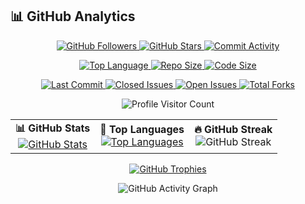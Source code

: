 
## 📊 GitHub Analytics
<p align="center">

  <!-- GitHub Followers -->
  <a href="https://github.com/Mostafa-SAID7" title="GitHub Followers">
    <img src="https://img.shields.io/github/followers/Mostafa-SAID7?style=for-the-badge&logo=github" alt="GitHub Followers" />
  </a>

  <!-- Total Stars across all repos -->
  <a href="https://github.com/Mostafa-SAID7?tab=stars" title="Total Stars">
    <img src="https://img.shields.io/github/stars/Mostafa-SAID7?style=for-the-badge&logo=github" alt="GitHub Stars" />
  </a>

  <!-- Commit Activity for BankAccount-OOP-Encap repo -->
  <a href="https://github.com/Mostafa-SAID7/BankAccount-OOP-Encap/commits" title="Commit Activity - BankAccount-OOP-Encap">
    <img src="https://img.shields.io/github/commit-activity/y/Mostafa-SAID7/BankAccount-OOP-Encap?style=for-the-badge&logo=github" alt="Commit Activity" />
  </a>

</p>

<p align="center">

  <!-- Top Language (BankAccount-OOP-Encap) -->
  <a href="https://github.com/Mostafa-SAID7/BankAccount-OOP-Encap" title="Top Language in BankAccount-OOP-Encap">
    <img src="https://img.shields.io/github/languages/top/Mostafa-SAID7/BankAccount-OOP-Encap?style=for-the-badge&logo=programming" alt="Top Language" />
  </a>

  <!-- Largest Repository Size (BankAccount-OOP-Encap) -->
  <a href="https://github.com/Mostafa-SAID7/BankAccount-OOP-Encap" title="Repository Size">
    <img src="https://img.shields.io/github/repo-size/Mostafa-SAID7/BankAccount-OOP-Encap?style=for-the-badge&logo=github" alt="Repo Size" />
  </a>

  <!-- Code Size of BankAccount-OOP-Encap -->
  <a href="https://github.com/Mostafa-SAID7/BankAccount-OOP-Encap" title="Code Size">
    <img src="https://img.shields.io/github/languages/code-size/Mostafa-SAID7/BankAccount-OOP-Encap?style=for-the-badge&logo=github" alt="Code Size" />
  </a>

</p>

<p align="center">

  <!-- Last Commit BankAccount-OOP-Encap -->
  <a href="https://github.com/Mostafa-SAID7/BankAccount-OOP-Encap/commits/main" title="Last Commit">
    <img src="https://img.shields.io/github/last-commit/Mostafa-SAID7/BankAccount-OOP-Encap?style=for-the-badge&logo=github" alt="Last Commit" />
  </a>

  <!-- Closed Issues BankAccount-OOP-Encap -->
  <a href="https://github.com/Mostafa-SAID7/BankAccount-OOP-Encap/issues?q=is%3Aissue+is%3Aclosed" title="Closed Issues">
    <img src="https://img.shields.io/github/issues-closed/Mostafa-SAID7/BankAccount-OOP-Encap?style=for-the-badge&logo=github" alt="Closed Issues" />
  </a>

  <!-- Open Issues BankAccount-OOP-Encap -->
  <a href="https://github.com/Mostafa-SAID7/BankAccount-OOP-Encap/issues" title="Open Issues">
    <img src="https://img.shields.io/github/issues/Mostafa-SAID7/BankAccount-OOP-Encap?style=for-the-badge&logo=github" alt="Open Issues" />
  </a>

  <!-- Total Forks (manual badge, styled) -->
  <a href="https://github.com/Mostafa-SAID7?tab=repositories" title="Total Forks Across All Repos">
    <img src="https://img.shields.io/badge/total%20forks-4-blue?style=for-the-badge&logo=github" alt="Total Forks" />
  </a>

</p>


<p align="center">

  <!-- Profile Visitor Count (stable with CountAPI) -->
  <img src="https://count.getloli.com/get/@Mostafa-SAID7.readme?theme=rule34" alt="Profile Visitor Count" />

</p>


  



<div align="center">

<table>
  <tr>
    <td align="center">
      <b>📊 GitHub Stats</b><br>
      <a href="https://github.com/Mostafa-SAID7">
        <img src="https://github-readme-stats.vercel.app/api?username=Mostafa-SAID7&show_icons=true&theme=dark&count_private=true" alt="GitHub Stats" />
      </a>
    </td>
    <td align="center">
      <b>📌 Top Languages</b><br>
      <a href="https://github.com/Mostafa-SAID7">
        <img src="https://github-readme-stats.vercel.app/api/top-langs/?username=Mostafa-SAID7&layout=donut&theme=dark&count_private=true" alt="Top Languages" />
      </a>
    </td>
    <td align="center">
      <b>🔥 GitHub Streak</b><br>
      <img src="https://github-readme-streak-stats.herokuapp.com/?user=Mostafa-SAID7&theme=dark&hide_border=true" alt="GitHub Streak" />
    </td>
  </tr>
</table>


[![GitHub Trophies](https://github-profile-trophy.vercel.app/?username=Mostafa-SAID7&theme=darkhub&margin-w=15&margin-h=15)](https://github.com/ryo-ma/github-profile-trophy)

![GitHub Activity Graph](https://github-readme-activity-graph.vercel.app/graph?username=Mostafa-SAID7&theme=github-compact)

</div>



